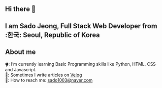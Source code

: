 ## Hi there 👋

## I am Sado Jeong, Full Stack Web Developer from :한국: Seoul, Republic of Korea

## About me
🍀: I’m currently learning Basic Programming skills like Python, HTML, CSS and Javascript.<br/>
📝: Sometimes I write articles on [Velog](https://dreamingsado.tistory.com/) <br/> <!-- Add a links-->
📮: How to reach me: sado1003@naver.com <br/>


<!--
**sadojeong/sadojeong** is a ✨ _special_ ✨ repository because its `README.md` (this file) appears on your GitHub profile.

Here are some ideas to get you started:

- 🔭 I’m currently working on ...
- 🌱 I’m currently learning ...
- 👯 I’m looking to collaborate on ...
- 🤔 I’m looking for help with ...
- 💬 Ask me about ...
- 📫 How to reach me: ...
- 😄 Pronouns: ...
- ⚡ Fun fact: ...
-->
